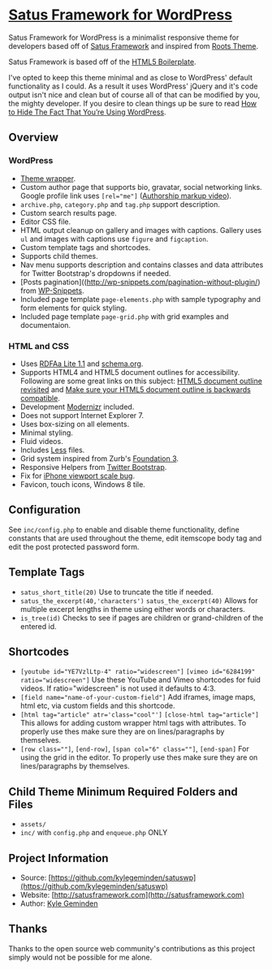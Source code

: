 # [Satus Framework for WordPress](http://satusframework.com/) 

Satus Framework for WordPress is a minimalist responsive theme for developers based off of [Satus Framework](http://satusframework.com/) and inspired from [Roots Theme](http://rootstheme.com).

Satus Framework is based off of the [HTML5 Boilerplate](https://github.com/h5bp/html5-boilerplate).

I've opted to keep this theme minimal and as close to WordPress' default functionality as I could. As a result it uses WordPress' jQuery and it's code output isn't nice and clean but of course all of that can be modified by you, the mighty developer. If you desire to clean things up be sure to read [How to Hide The Fact That You’re Using WordPress](http://benword.com/how-to-hide-that-youre-using-wordpress/).

## Overview

### WordPress
 
* [Theme wrapper](http://scribu.net/wordpress/theme-wrappers.html).
* Custom author page that supports bio, gravatar, social networking links. Google profile link uses `[rel="me"]` ([Authorship markup video](http://youtu.be/FgFb6Y-UJUI)).
* `archive.php`, `category.php` and `tag.php` support description.
* Custom search results page.
* Editor CSS file.
* HTML output cleanup on gallery and images with captions. Gallery uses `ul` and images with captions use `figure` and `figcaption`.
* Custom template tags and shortcodes.
* Supports child themes.
* Nav menu supports description and contains classes and data attributes for Twitter Bootstrap's dropdowns if needed.
* [Posts pagination]((http://wp-snippets.com/pagination-without-plugin/) from [WP-Snippets](http://wp-snippets.com/).
* Included page template `page-elements.php` with sample typography and form elements for quick styling.
* Included page template `page-grid.php` with grid examples and documentaion.

### HTML and CSS

* Uses [RDFAa Lite 1.1](http://www.w3.org/TR/rdfa-lite/) and [schema.org](http://schema.org/).
* Supports HTML4 and HTML5 document outlines for accessibility. Following are some great links on this subject: [HTML5 document outline revisited](http://www.456bereastreet.com/archive/201104/html5_document_outline_revisited/) and [Make sure your HTML5 document outline is backwards compatible](http://www.456bereastreet.com/archive/201205/make_sure_your_html5_document_outline_is_backwards_compatible/).
* Development [Modernizr](http://modernizr.com/) included.
* Does not support Internet Explorer 7.
* Uses box-sizing on all elements.
* Minimal styling.
* Fluid videos.
* Includes [Less](http://lesscss.org/) files.
* Grid system inspired from Zurb's [Foundation 3](http://foundation.zurb.com/).
* Responsive Helpers from [Twitter Bootstrap](http://twitter.github.com/bootstrap/).
* Fix for [iPhone viewport scale bug](http://www.blog.highub.com/mobile-2/a-fix-for-iphone-viewport-scale-bug/).
* Favicon, touch icons, Windows 8 tile.

## Configuration

See `inc/config.php` to enable and disable theme functionality, define constants that are used throughout the theme, edit itemscope body tag and edit the post protected password form.

## Template Tags

* `satus_short_title(20)` Use to truncate the title if needed.
* `satus_the_excerpt(40,'characters')` `satus_the_excerpt(40)` Allows for multiple excerpt lengths in theme using either words or characters.
* `is_tree(id)` Checks to see if pages are children or grand-children of the entered id.

## Shortcodes

* `[youtube id="YE7VzlLtp-4" ratio="widescreen"]` `[vimeo id="6284199" ratio="widescreen"]` Use these YouTube and Vimeo shortcodes for fuid videos. If ratio="widescreen" is not used it defaults to 4:3.
* `[field name="name-of-your-custom-field"]` Add iframes, image maps, html etc, via custom fields and this shortcode.
* `[html tag="article" atr='class="cool"']` `[close-html tag="article"]` This allows for adding custom wrapper html tags with attributes. To properly use thes make sure they are on lines/paragraphs by themselves.
* `[row class=""]`, `[end-row]`, `[span col="6" class=""]`, `[end-span]` For using the grid in the editor. To properly use thes make sure they are on lines/paragraphs by themselves.

## Child Theme Minimum Required Folders and Files

* `assets/`
* `inc/` with `config.php` and `enqueue.php` ONLY

## Project Information

* Source: [https://github.com/kylegeminden/satuswp](https://github.com/kylegeminden/satuswp)
* Website: [http://satusframework.com](http://satusframework.com)
* Author: [Kyle Geminden](http://kylegeminden.com)

## Thanks

Thanks to the open source web community's contributions as this project simply would not be possible for me alone.

